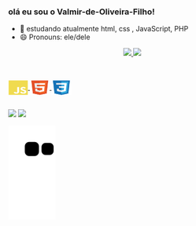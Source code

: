 ### olá eu sou o Valmir-de-Oliveira-Filho!


- 🌱 estudando atualmente html, css , JavaScript, PHP
- 😄 Pronouns: ele/dele
<div align="center">
<a href="https://github.com/VALMIR-DE-OLIVEIRA-FILHO">
  <img height="150em" src="https://github-readme-stats.vercel.app/api?username=VALMIR-DE-OLIVEIRA-FILHO&show_icons=true&theme=tokyonight&include_all_commits=true&count_private=true"/>
  <img float="left" height="150em" src="https://github-readme-stats.vercel.app/api/top-langs/?username=VALMIR-DE-OLIVEIRA-FILHO&layout=compact&langs_count=7&theme=tokyonight"/>
    </div>
  
  
  ##
  
  
<div style="display: inline_block"><br>
  <img align="center" alt="Rafa-Js" height="30" width="40" src="https://raw.githubusercontent.com/devicons/devicon/master/icons/javascript/javascript-plain.svg">
  <img align="center" alt="Rafa-HTML" height="30" width="40" src="https://raw.githubusercontent.com/devicons/devicon/master/icons/html5/html5-original.svg">
  <img align="center" alt="Rafa-CSS" height="30" width="40" src="https://raw.githubusercontent.com/devicons/devicon/master/icons/css3/css3-original.svg">
</div>
 
  
  ##
  
  
  <div> 
  
  <a href="https://www.instagram.com/valmir3789/" target="_blank"><img src="https://img.shields.io/badge/-Instagram-%23E4405F?style=for-the-badge&logo=instagram&logoColor=white" target="_blank"></a>
  <a href="https://www.linkedin.com/in/valmir-de-oliveira-filho-91607b213/" target="_blank"><img src="https://img.shields.io/badge/-LinkedIn-%230077B5?style=for-the-badge&logo=linkedin&logoColor=white" target="_blank"></a> 
 
  ![Snake animation](https://github.com/Valmir-de-Oliveira-Filho/Valmir-de-Oliveira-Filho/blob/output/github-contribution-grid-snake.svg)
 
</div>


